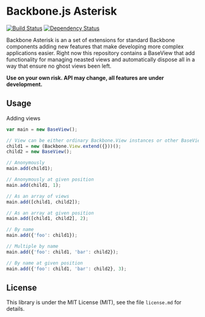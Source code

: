# Backbone.js Asterisk

[![Build Status](https://travis-ci.org/lrodziewicz/backbone-asterisk.png?branch=master)](https://travis-ci.org/lrodziewicz/backbone-asterisk)
[![Dependency Status](https://gemnasium.com/lrodziewicz/backbone-asterisk.png)](https://gemnasium.com/lrodziewicz/backbone-asterisk)

Backbone Asterisk is an a set of extensions for standard Backbone components adding new features that make developing more complex applications easier.
Right now this repository contains a BaseView that add functionality for managing neasted views and automatically dispose all in a way that ensure no ghost views been left.

**Use on your own risk. API may change, all features are under development.**

## Usage

Adding views

```javascript
var main = new BaseView();

// View can be either ordinary Backbone.View instances or other BaseView's
child1 = new (Backbone.View.extend({}))();
child2 = new BaseView();

// Anonymously 
main.add(child1);

// Anonymously at given position
main.add(child1, 1);

// As an array of views
main.add([child1, child2]);

// As an array at given position
main.add([child1, child2], 2);

// By name
main.add({'foo': child1});

// Multiple by name
main.add({'foo': child1, 'bar': child2});

// By name at given position
main.add({'foo': child1, 'bar': child2}, 3);
```

## License

This library is under the MIT License (MIT), see the file
`license.md` for details. 

